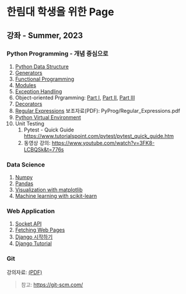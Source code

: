 # 한림대 학생을 위한 Page
## 강좌 - Summer, 2023

### Python Programming - 개념 중심으로
1. [Python Data Structure](PyProg/data_structures.ipynb)
2. [Generators](PyProg/generator.ipynb)
3. [Functional Programming](PyProg/functional_programming.ipynb)
4. [Modules](PyProg/modules.ipynb)
5. [Exception Handling](PyProg/exceptions.ipynb)
6. Object-oriented Prgramming: [Part I](PyProg/oop1.ipynb), [Part II](PyProg/oop2.ipynb), [Part III](PyProg/oop3.ipynb)
7. [Decorators](PyProg/decorators.ipynb)
8. [Regular Expressions](PyProg/regexp.ipynb) 보조자료(PDF): PyProg/Regular_Expressions.pdf
9. [Python Virtual Environment](PyProg/venv.ipynb)
10. Unit Testing
    1.  Pytest - Quick Guide https://www.tutorialspoint.com/pytest/pytest_quick_guide.htm
    2.  동영상 강의: https://www.youtube.com/watch?v=3FK8-LCBQSk&t=776s

### Data Science
1. [Numpy](data_science/Numpy.ipynb)
2. [Pandas](data_science/Pandas.ipynb)
3. [Visualization with matplotlib](data_science/Matplotlib.ipynb) 
4. [Machine learning with scikit-learn](data_science/ML.ipynb) 

### Web Application
1. [Socket API](WebApp/socketAPI.ipynb)
2. [Fetching Web Pages](WebApp/http_requests.ipynb)
3. [Django 시작하기](WebApp/django_start.ipynb)
4. [Django Tutorial](WebApp/django_tutorial.ipynb)
### Git
강의자료: [(PDF)](./git.pdf)
> 참고: https://git-scm.com/